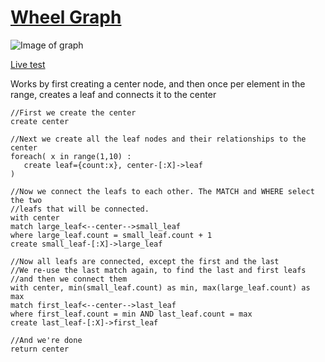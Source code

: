 [Wheel Graph](http://en.wikipedia.org/wiki/Wheel_graph)
=============
![Image of graph](http://upload.wikimedia.org/wikipedia/commons/thumb/2/22/Wheel_graphs.svg/200px-Wheel_graphs.svg.png)

[Live test](http://tinyurl.com/cyburot)

Works by first creating a center node, and then once
per element in the range, creates a leaf and connects
it to the center



    //First we create the center
    create center

    //Next we create all the leaf nodes and their relationships to the center
    foreach( x in range(1,10) : 
       create leaf={count:x}, center-[:X]->leaf
    )

    //Now we connect the leafs to each other. The MATCH and WHERE select the two
    //leafs that will be connected.
    with center
    match large_leaf<--center-->small_leaf
    where large_leaf.count = small_leaf.count + 1
    create small_leaf-[:X]->large_leaf

    //Now all leafs are connected, except the first and the last
    //We re-use the last match again, to find the last and first leafs
    //and then we connect them
    with center, min(small_leaf.count) as min, max(large_leaf.count) as max
    match first_leaf<--center-->last_leaf
    where first_leaf.count = min AND last_leaf.count = max
    create last_leaf-[:X]->first_leaf

    //And we're done
    return center
    